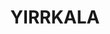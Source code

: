 ---
lastmod: '2025-04-06T06:05:19+00:00'
latitude: -12.2425718
layout: suburb
longitude: 136.8772098
postcode: 0880
state: NT
title: YIRRKALA
url: /nt/yirrkala/
---